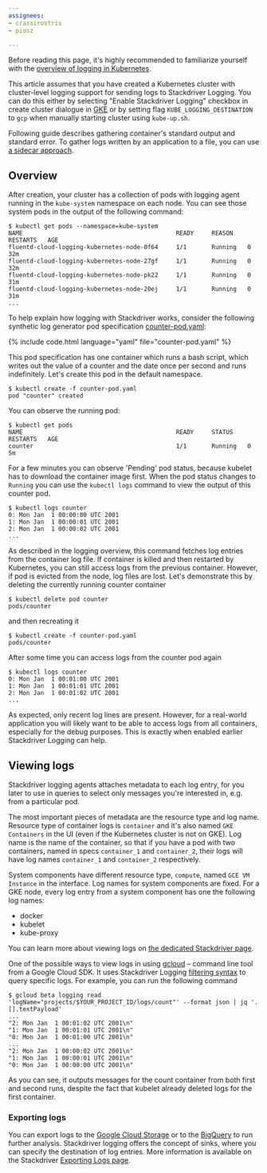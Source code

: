```yaml
---
assignees:
- crassirostris
- piosz

---
```


Before reading this page, it's highly recommended to familiarize yourself with the [overview of logging in Kubernetes](/docs/user-guide/logging/overview).

This article assumes that you have created a Kubernetes cluster with cluster-level logging support for sending logs to Stackdriver Logging. You can do this either by selecting "Enable Stackdriver Logging" checkbox in create cluster dialogue in [GKE](https://cloud.google.com/container-engine/) or by setting flag `KUBE_LOGGING_DESTINATION` to `gcp` when manually starting cluster using `kube-up.sh`.

Following guide describes gathering container's standard output and standard error. To gather logs written by an application to a file, you can use [a sidecar approach](https://github.com/kubernetes/contrib/blob/master/logging/fluentd-sidecar-gcp/README.md).

## Overview

After creation, your cluster has a collection of pods with logging agent
running in the `kube-system` namespace on each node. You can see those
system pods in the output of the following command:

```shell
$ kubectl get pods --namespace=kube-system
NAME                                           READY     REASON    RESTARTS   AGE
fluentd-cloud-logging-kubernetes-node-0f64     1/1       Running   0          32m
fluentd-cloud-logging-kubernetes-node-27gf     1/1       Running   0          32m
fluentd-cloud-logging-kubernetes-node-pk22     1/1       Running   0          31m
fluentd-cloud-logging-kubernetes-node-20ej     1/1       Running   0          31m
...
```

To help explain how logging with Stackdriver works, consider the following
synthetic log generator pod specification [counter-pod.yaml](/docs/user-guide/logging/counter-pod.yaml):

{% include code.html language="yaml" file="counter-pod.yaml" %}

This pod specification has one container which runs a bash script,
which writes out the value of a counter and the date once per
second and runs indefinitely. Let's create this pod in the default namespace.

```shell
$ kubectl create -f counter-pod.yaml
pod "counter" created
```

You can observe the running pod:

```shell
$ kubectl get pods
NAME                                           READY     STATUS    RESTARTS   AGE
counter                                        1/1       Running   0          5m
```

For a few minutes you can observe 'Pending' pod status, because kubelet has to
download the container image first. When the pod status changes to `Running`
you can use the `kubectl logs` command to view the output of this counter pod.

```shell
$ kubectl logs counter
0: Mon Jan  1 00:00:00 UTC 2001
1: Mon Jan  1 00:00:01 UTC 2001
2: Mon Jan  1 00:00:02 UTC 2001
...
```

As described in the logging overview, this command fetches log entries
from the container log file. If container is killed and then restarted by
Kubernetes, you can still access logs from the previous container. However,
if pod is evicted from the node, log files are lost. Let's demonstrate this
by deleting the currently running counter container

```shell
$ kubectl delete pod counter
pods/counter
```

and then recreating it

```shell
$ kubectl create -f counter-pod.yaml
pods/counter
```

After some time you can access logs from the counter pod again

```shell
$ kubectl logs counter
0: Mon Jan  1 00:01:00 UTC 2001
1: Mon Jan  1 00:01:01 UTC 2001
2: Mon Jan  1 00:01:02 UTC 2001
...
```

As expected, only recent log lines are present. However, for a real-world
application you will likely want to be able to access logs from all containers,
especially for the debug purposes. This is exactly when enabled earlier
Stackdriver Logging can help.

## Viewing logs

Stackdriver logging agents attaches metadata to each log entry, for you later
to use in queries to select only messages you're interested in, e.g. from
a particular pod.

The most important pieces of metadata are the resource type and log name.
Resource type of container logs is `container` and it's also named
`GKE Containers` in the UI (even if the Kubernetes cluster is not on GKE).
Log name is the name of the container, so that if you have a pod with
two containers, named in specs `container_1` and `container_2`, their logs
will have log names `container_1` and `container_2` respectively.

System components have different resource type, `compute`, named
`GCE VM Instance` in the interface. Log names for system components are fixed.
For a GKE node, every log entry from a system component has one the following
log names:

* docker
* kubelet
* kube-proxy

You can learn more about viewing logs on [the dedicated Stackdriver page](https://cloud.google.com/logging/docs/view/logs_viewer).

One of the possible ways to view logs in using [gcloud](https://cloud.google.com/sdk/gcloud/)
– command line tool from a Google Cloud SDK. It uses Stackdriver Logging
[filtering syntax](https://cloud.google.com/logging/docs/view/advanced_filters)
to query specific logs. For example, you can run the following command

```shell
$ gcloud beta logging read 'logName="projects/$YOUR_PROJECT_ID/logs/count"' --format json | jq '.[].textPayload'
...
"2: Mon Jan  1 00:01:02 UTC 2001\n"
"1: Mon Jan  1 00:01:01 UTC 2001\n"
"0: Mon Jan  1 00:01:00 UTC 2001\n"
...
"2: Mon Jan  1 00:00:02 UTC 2001\n"
"1: Mon Jan  1 00:00:01 UTC 2001\n"
"0: Mon Jan  1 00:00:00 UTC 2001\n"
```

As you can see, it outputs messages for the count container from both
first and second runs, despite the fact that kubelet already deleted
logs for the first container.

### Exporting logs

You can export logs to the [Google Cloud Storage](https://cloud.google.com/storage/)
or to the [BigQuery](https://cloud.google.com/bigquery/) to run further
analysis. Stackdriver logging offers the concept of sinks, where you can
specify the destination of log entries. More information is available on
the Stackdriver [Exporting Logs page](https://cloud.google.com/logging/docs/export/configure_export_v2).
